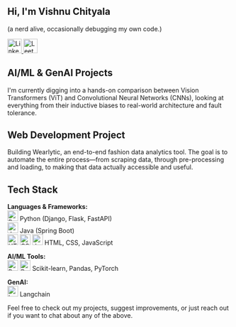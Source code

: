 ## Hi, I'm Vishnu Chityala

(a nerd alive, occasionally debugging my own code.)

<p>
  <a href="https://www.linkedin.com/in/vishnuchityala" target="_blank">
    <img src="https://cdn.jsdelivr.net/gh/devicons/devicon/icons/linkedin/linkedin-original.svg" width="32" alt="LinkedIn"/>
  </a>
  <a href="https://leetcode.com/vishnurchityala/" target="_blank">
    <img src="https://cdn.jsdelivr.net/gh/devicons/devicon/icons/leetcode/leetcode-original.svg" width="32" alt="LeetCode"/>
  </a>
</p>

## AI/ML & GenAI Projects
I'm currently digging into a hands-on comparison between Vision Transformers (ViT) and Convolutional Neural Networks (CNNs), looking at everything from their inductive biases to real-world architecture and fault tolerance.

## Web Development Project
Building Wearlytic, an end-to-end fashion data analytics tool. The goal is to automate the entire process—from scraping data, through pre-processing and loading, to making that data actually accessible and useful.

## Tech Stack

**Languages & Frameworks:**  
<img src="https://cdn.jsdelivr.net/gh/devicons/devicon/icons/python/python-original.svg" width="24" alt="Python"/> Python (Django, Flask, FastAPI)  
<img src="https://cdn.jsdelivr.net/gh/devicons/devicon/icons/java/java-original.svg" width="24" alt="Java"/> Java (Spring Boot)  
<img src="https://cdn.jsdelivr.net/gh/devicons/devicon/icons/html5/html5-original.svg" width="24" alt="HTML"/> <img src="https://cdn.jsdelivr.net/gh/devicons/devicon/icons/css3/css3-original.svg" width="24" alt="CSS"/> <img src="https://cdn.jsdelivr.net/gh/devicons/devicon/icons/javascript/javascript-original.svg" width="24" alt="JavaScript"/> HTML, CSS, JavaScript

**AI/ML Tools:**  
<img src="https://cdn.jsdelivr.net/gh/devicons/devicon/icons/pandas/pandas-original.svg" width="24" alt="Pandas"/> <img src="https://cdn.jsdelivr.net/gh/devicons/devicon/icons/pytorch/pytorch-original.svg" width="24" alt="PyTorch"/> Scikit-learn, Pandas, PyTorch

**GenAI:**  
<img src="https://raw.githubusercontent.com/hwchase17/langchain/master/docs/static/img/favicon.ico" width="24" alt="Langchain"/> Langchain

Feel free to check out my projects, suggest improvements, or just reach out if you want to chat about any of the above.
